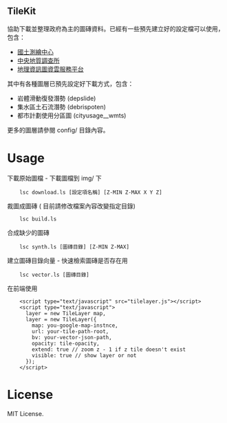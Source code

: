 TileKit
-------------------
協助下載並整理政府為主的圖磚資料。已經有一些預先建立好的設定檔可以使用，包含：

* [國土測繪中心](http://www.nlsc.gov.tw/)
* [中央地質調查所](http://www.moeacgs.gov.tw/main.jsp)
* [地理資訊圖資雲服務平台](http://tgos.nat.gov.tw/tgos/web/tgos_home.aspx)

其中有各種圖層已預先設定好下載方式，包含：
* 岩體滑動復發潛勢 (depslide)
* 集水區土石流潛勢 (debrispoten)
* 都市計劃使用分區圖 (cityusage__wmts)

更多的圖層請參閱 config/ 目錄內容。

Usage
===================

下載原始圖檔 - 下載圖檔到 img/ 下

        lsc download.ls [設定項名稱] [Z-MIN Z-MAX X Y Z]

裁圖成圖磚 ( 目前請修改檔案內容改變指定目錄)

        lsc build.ls

合成缺少的圖磚

        lsc synth.ls [圖磚目錄] [Z-MIN Z-MAX]

建立圖磚目錄向量 - 快速檢索圖磚是否存在用

        lsc vector.ls [圖磚目錄]

在前端使用

        <script type="text/javascript" src="tilelayer.js"></script>
        <script type="text/javascript">
          layer = new TileLayer map, 
          layer = new TileLayer({
            map: you-google-map-instnce,
            url: your-tile-path-root,
            bv: your-vector-json-path,
            opacity: tile-opacity,
            extend: true // zoom z - 1 if z tile doesn't exist
            visible: true // show layer or not
          });
        </script>



License
==================

MIT License.

